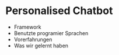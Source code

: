 # Personalised Chatbot

- Framework
- Benutzte programier Sprachen
- Vorerfahrungen
- Was wir gelernt haben
